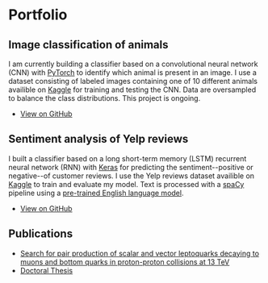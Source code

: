 # Portfolio

## Image classification of animals

I am currently building a classifier based on a convolutional neural network (CNN) with [PyTorch](https://pytorch.org/) to identify which animal is present in an image. I use a dataset consisting of labeled images containing one of 10 different animals availible on [Kaggle](https://www.kaggle.com/datasets/alessiocorrado99/animals10) for training and testing the CNN. Data are oversampled to balance the class distributions. This project is ongoing.

* [View on GitHub](https://github.com/gmadigan/image-classification_animals)

## Sentiment analysis of Yelp reviews

I built a classifier based on a long short-term memory (LSTM) recurrent neural network (RNN) with [Keras](https://keras.io/) for predicting the sentiment--positive or negative--of customer reviews. I use the Yelp reviews dataset availible on [Kaggle](https://www.kaggle.com/datasets/yelp-dataset/yelp-dataset) to train and evaluate my model. Text is processed with a [spaCy](https://spacy.io/) pipeline using a [pre-trained English language model](https://spacy.io/models/en#en_core_web_lg).

* [View on GitHub](https://github.com/gmadigan/sentiment-analysis_yelp-reviews)

## Publications
* [Search for pair production of scalar and vector leptoquarks decaying to muons and bottom quarks in proton-proton collisions at 13 TeV](https://journals.aps.org/prd/pdf/10.1103/PhysRevD.109.112003)
* [Doctoral Thesis](https://cds.cern.ch/record/2869669/files/CERN-THESIS-2023-141.pdf)
